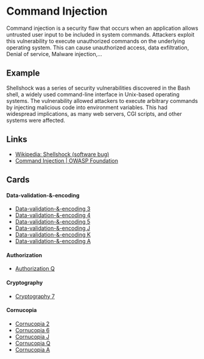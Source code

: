 # Command Injection

Command injection is a security flaw that occurs when an application allows untrusted user input to be included in system commands. Attackers exploit this vulnerability to execute unauthorized commands on the underlying operating system. This can cause unauthorized access, data exfiltration, Denial of service, Malware injection,…

## Example

Shellshock was a series of security vulnerabilities discovered in the Bash shell, a widely used command-line interface in Unix-based operating systems. The vulnerability allowed attackers to execute arbitrary commands by injecting malicious code into environment variables. This had widespread implications, as many web servers, CGI scripts, and other systems were affected.

## Links

- [Wikipedia: Shellshock (software bug)](https://en.wikipedia.org/wiki/Shellshock_(software_bug))
- [Command Injection | OWASP Foundation](https://owasp.org/www-community/attacks/Command_Injection#:~:text=Command%20injection%20is%20an%20attack,.)


## Cards

#### Data-validation-&-encoding
- [Data-validation-&-encoding 3](/cards/VE3)
- [Data-validation-&-encoding 4](/cards/VE4)
- [Data-validation-&-encoding 5](/cards/VE5)
- [Data-validation-&-encoding J](/cards/VEJ)
- [Data-validation-&-encoding K](/cards/VEK)
- [Data-validation-&-encoding A](/cards/VEA)

#### Authorization

- [Authorization Q](/cards/AZQ)

#### Cryptography

- [Cryptography 7](/cards/CR7)

#### Cornucopia
- [Cornucopia 2](/cards/C2)
- [Cornucopia 6](/cards/C6)
- [Cornucopia J](/cards/CJ)
- [Cornucopia Q](/cards/CQ)
- [Cornucopia A](/cards/CA)
